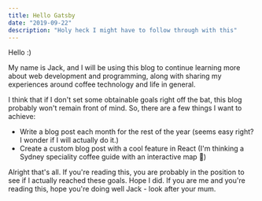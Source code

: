 ```yaml
---
title: Hello Gatsby
date: "2019-09-22"
description: "Holy heck I might have to follow through with this"
---
```


Hello :)

My name is Jack, and I will be using this blog to continue learning more about web development and programming, along with sharing my experiences around coffee technology and life in general.

I think that if I don't set some obtainable goals right off the bat, this blog probably won't remain front of mind. So,
there are a few things I want to achieve:

- Write a blog post each month for the rest of the year (seems easy right? I wonder if I will actually do it.)
- Create a custom blog post with a cool feature in React (I'm thinking a Sydney speciality coffee guide with an interactive map  🤔)

Alright that's all. If you're reading this, you are probably in the position to see if I actually reached these goals. Hope I did. If you are me and you're reading this, hope you're doing well Jack - look after your mum.
